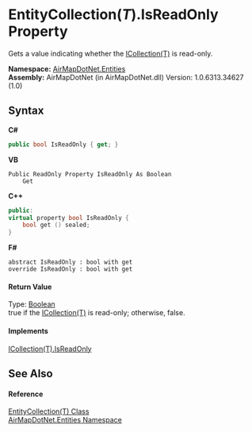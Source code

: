# EntityCollection(*T*).IsReadOnly Property 
 

Gets a value indicating whether the <a href="http://msdn2.microsoft.com/en-us/library/92t2ye13" target="_blank">ICollection(T)</a> is read-only.

**Namespace:**&nbsp;<a href="N_AirMapDotNet_Entities">AirMapDotNet.Entities</a><br />**Assembly:**&nbsp;AirMapDotNet (in AirMapDotNet.dll) Version: 1.0.6313.34627 (1.0)

## Syntax

**C#**<br />
``` C#
public bool IsReadOnly { get; }
```

**VB**<br />
``` VB
Public ReadOnly Property IsReadOnly As Boolean
	Get
```

**C++**<br />
``` C++
public:
virtual property bool IsReadOnly {
	bool get () sealed;
}
```

**F#**<br />
``` F#
abstract IsReadOnly : bool with get
override IsReadOnly : bool with get
```


#### Return Value
Type: <a href="http://msdn2.microsoft.com/en-us/library/a28wyd50" target="_blank">Boolean</a><br />true if the <a href="http://msdn2.microsoft.com/en-us/library/92t2ye13" target="_blank">ICollection(T)</a> is read-only; otherwise, false.

#### Implements
<a href="http://msdn2.microsoft.com/en-us/library/0cfatk9t" target="_blank">ICollection(T).IsReadOnly</a><br />

## See Also


#### Reference
<a href="T_AirMapDotNet_Entities_EntityCollection_1">EntityCollection(T) Class</a><br /><a href="N_AirMapDotNet_Entities">AirMapDotNet.Entities Namespace</a><br />
